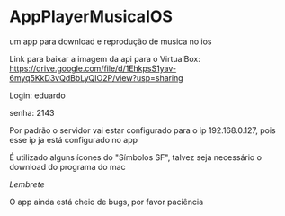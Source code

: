 # AppPlayerMusicaIOS
um app para download e reprodução de musica no ios


Link para baixar a imagem da api para o VirtualBox: https://drive.google.com/file/d/1EhkpsS1yav-6myq5KkD3vQdBbLyQIO2P/view?usp=sharing

Login: eduardo 

senha: 2143 

Por padrão o servidor vai estar configurado para o ip 192.168.0.127, pois esse ip ja está configurado no app

É utilizado alguns ícones do "Símbolos SF", talvez seja necessário o download do programa do mac


*Lembrete*

O app ainda está cheio de bugs, por favor paciência
